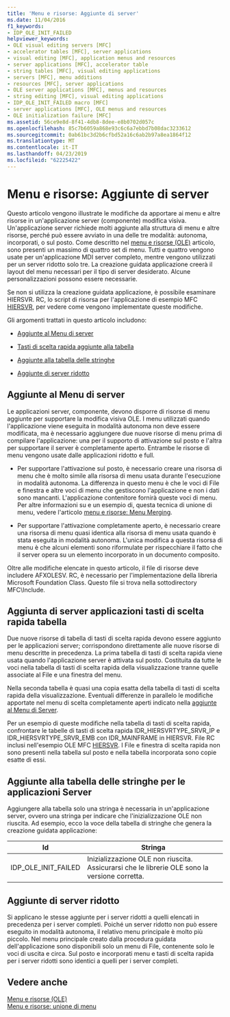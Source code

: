 ```yaml
---
title: 'Menu e risorse: Aggiunte di server'
ms.date: 11/04/2016
f1_keywords:
- IDP_OLE_INIT_FAILED
helpviewer_keywords:
- OLE visual editing servers [MFC]
- accelerator tables [MFC], server applications
- visual editing [MFC], application menus and resources
- server applications [MFC], accelerator table
- string tables [MFC], visual editing applications
- servers [MFC], menu additions
- resources [MFC], server applications
- OLE server applications [MFC], menus and resources
- string editing [MFC], visual editing applications
- IDP_OLE_INIT_FAILED macro [MFC]
- server applications [MFC], OLE menus and resources
- OLE initialization failure [MFC]
ms.assetid: 56ce9e8d-8f41-4db8-8dee-e8b0702d057c
ms.openlocfilehash: 85c7b6059a868e93c6c6a7ebbd7b08dac3233612
ms.sourcegitcommit: 0ab61bc3d2b6cfbd52a16c6ab2b97a8ea1864f12
ms.translationtype: MT
ms.contentlocale: it-IT
ms.lasthandoff: 04/23/2019
ms.locfileid: "62225422"
---
```

# <a name="menus-and-resources-server-additions"></a>Menu e risorse: Aggiunte di server

Questo articolo vengono illustrate le modifiche da apportare ai menu e altre risorse in un'applicazione server (componente) modifica visiva. Un'applicazione server richiede molti aggiunte alla struttura di menu e altre risorse, perché può essere avviato in una delle tre modalità: autonoma, incorporati, o sul posto. Come descritto nel [menu e risorse (OLE)](../mfc/menus-and-resources-ole.md) articolo, sono presenti un massimo di quattro set di menu. Tutti e quattro vengono usate per un'applicazione MDI server completo, mentre vengono utilizzati per un server ridotto solo tre. La creazione guidata applicazione creerà il layout del menu necessari per il tipo di server desiderato. Alcune personalizzazioni possono essere necessarie.

Se non si utilizza la creazione guidata applicazione, è possibile esaminare HIERSVR. RC, lo script di risorsa per l'applicazione di esempio MFC [HIERSVR](../overview/visual-cpp-samples.md), per vedere come vengono implementate queste modifiche.

Gli argomenti trattati in questo articolo includono:

- [Aggiunte al Menu di server](#_core_server_menu_additions)

- [Tasti di scelta rapida aggiunte alla tabella](#_core_server_application_accelerator_table_additions)

- [Aggiunte alla tabella delle stringhe](../mfc/menus-and-resources-container-additions.md)

- [Aggiunte di server ridotto](#_core_mini.2d.server_additions)

##  <a name="_core_server_menu_additions"></a> Aggiunte al Menu di server

Le applicazioni server, componente, devono disporre di risorse di menu aggiunte per supportare la modifica visiva OLE. I menu utilizzati quando l'applicazione viene eseguita in modalità autonoma non deve essere modificata, ma è necessario aggiungere due nuove risorse di menu prima di compilare l'applicazione: una per il supporto di attivazione sul posto e l'altra per supportare il server è completamente aperto. Entrambe le risorse di menu vengono usate dalle applicazioni ridotto e full.

- Per supportare l'attivazione sul posto, è necessario creare una risorsa di menu che è molto simile alla risorsa di menu usata durante l'esecuzione in modalità autonoma. La differenza in questo menu è che le voci di File e finestra e altre voci di menu che gestiscono l'applicazione e non i dati sono mancanti. L'applicazione contenitore fornirà queste voci di menu. Per altre informazioni su e un esempio di, questa tecnica di unione di menu, vedere l'articolo [menu e risorse: Menu Merging](../mfc/menus-and-resources-menu-merging.md).

- Per supportare l'attivazione completamente aperto, è necessario creare una risorsa di menu quasi identica alla risorsa di menu usata quando è stata eseguita in modalità autonoma. L'unica modifica a questa risorsa di menu è che alcuni elementi sono riformulate per rispecchiare il fatto che il server opera su un elemento incorporato in un documento composito.

Oltre alle modifiche elencate in questo articolo, il file di risorse deve includere AFXOLESV. RC, è necessario per l'implementazione della libreria Microsoft Foundation Class. Questo file si trova nella sottodirectory MFC\Include.

##  <a name="_core_server_application_accelerator_table_additions"></a> Aggiunta di server applicazioni tasti di scelta rapida tabella

Due nuove risorse di tabella di tasti di scelta rapida devono essere aggiunto per le applicazioni server; corrispondono direttamente alle nuove risorse di menu descritte in precedenza. La prima tabella di tasti di scelta rapida viene usata quando l'applicazione server è attivata sul posto. Costituita da tutte le voci nella tabella di tasti di scelta rapida della visualizzazione tranne quelle associate al File e una finestra del menu.

Nella seconda tabella è quasi una copia esatta della tabella di tasti di scelta rapida della visualizzazione. Eventuali differenze in parallelo le modifiche apportate nel menu di scelta completamente aperti indicato nella [aggiunte al Menu di Server](#_core_server_menu_additions).

Per un esempio di queste modifiche nella tabella di tasti di scelta rapida, confrontare le tabelle di tasti di scelta rapida IDR_HIERSVRTYPE_SRVR_IP e IDR_HIERSVRTYPE_SRVR_EMB con IDR_MAINFRAME in HIERSVR. File RC inclusi nell'esempio OLE MFC [HIERSVR](../overview/visual-cpp-samples.md). I File e finestra di scelta rapida non sono presenti nella tabella sul posto e nella tabella incorporata sono copie esatte di essi.

##  <a name="_core_string_table_additions_for_server_applications"></a> Aggiunte alla tabella delle stringhe per le applicazioni Server

Aggiungere alla tabella solo una stringa è necessaria in un'applicazione server, ovvero una stringa per indicare che l'inizializzazione OLE non riuscita. Ad esempio, ecco la voce della tabella di stringhe che genera la creazione guidata applicazione:

|Id|Stringa|
|--------|------------|
|IDP_OLE_INIT_FAILED|Inizializzazione OLE non riuscita. Assicurarsi che le librerie OLE sono la versione corretta.|

##  <a name="_core_mini.2d.server_additions"></a> Aggiunte di server ridotto

Si applicano le stesse aggiunte per i server ridotti a quelli elencati in precedenza per i server completi. Poiché un server ridotto non può essere eseguito in modalità autonoma, il relativo menu principale è molto più piccolo. Nel menu principale creato dalla procedura guidata dell'applicazione sono disponibili solo un menu di File, contenente solo le voci di uscita e circa. Sul posto e incorporati menu e tasti di scelta rapida per i server ridotti sono identici a quelli per i server completi.

## <a name="see-also"></a>Vedere anche

[Menu e risorse (OLE)](../mfc/menus-and-resources-ole.md)<br/>
[Menu e risorse: unione di menu](../mfc/menus-and-resources-menu-merging.md)
